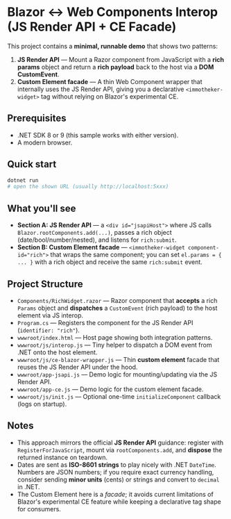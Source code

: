 # Blazor ↔ Web Components Interop (JS Render API + CE Facade)

This project contains a **minimal, runnable demo** that shows two patterns:

1. **JS Render API** — Mount a Razor component from JavaScript with a **rich params** object and
   return a **rich payload** back to the host via a **DOM CustomEvent**.
2. **Custom Element facade** — A thin Web Component wrapper that internally uses the JS Render API,
   giving you a declarative `<immotheker-widget>` tag without relying on Blazor's experimental CE.

## Prerequisites
- .NET SDK 8 or 9 (this sample works with either version).
- A modern browser.

## Quick start
```bash
dotnet run
# open the shown URL (usually http://localhost:5xxx)
```

## What you'll see
- **Section A: JS Render API** — a `<div id="jsapiHost">` where JS calls `Blazor.rootComponents.add(...)`,
  passes a rich object (date/bool/number/nested), and listens for `rich:submit`.
- **Section B: Custom Element facade** — `<immotheker-widget component-id="rich">` that wraps the same
  component; you can set `el.params = { ... }` with a rich object and receive the same `rich:submit` event.

## Project Structure

- `Components/RichWidget.razor` — Razor component that **accepts** a rich `Params` object and
  **dispatches** a `CustomEvent` (rich payload) to the host element via JS interop.
- `Program.cs` — Registers the component for the JS Render API (`identifier: "rich"`).
- `wwwroot/index.html` — Host page showing both integration patterns.
- `wwwroot/js/interop.js` — Tiny helper to dispatch a DOM event from .NET onto the host element.
- `wwwroot/js/ce-blazor-wrapper.js` — Thin **custom element** facade that reuses the JS Render API under the hood.
- `wwwroot/app-jsapi.js` — Demo logic for mounting/updating via the JS Render API.
- `wwwroot/app-ce.js` — Demo logic for the custom element facade.
- `wwwroot/js/init.js` — Optional one-time `initializeComponent` callback (logs on startup).

## Notes
- This approach mirrors the official **JS Render API** guidance: register with
  `RegisterForJavaScript`, mount via `rootComponents.add`, and **dispose** the returned instance on teardown.
- Dates are sent as **ISO-8601 strings** to play nicely with .NET `DateTime`. Numbers are JSON numbers; if you
  require exact currency handling, consider sending **minor units** (cents) or strings and convert to `decimal` in .NET.
- The Custom Element here is a *facade*; it avoids current limitations of Blazor's experimental CE feature while
  keeping a declarative tag shape for consumers.
